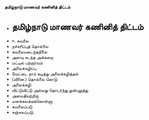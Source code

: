 **தமிழ்நாடு மாணவர் கணினித் திட்டம்**
- # தமிழ்நாடு மாணவர் கணினித் திட்டம்
- n. கவலை
- நச்சரிப்புத் தொல்லை
- கவலையடைந்தநிலை
- அளவு கடந்த அக்கறை
- மட்டில் பற்றார்வம்
- அலைக்கழிப்பு
- வேட்டை நாய் கடித்து அலைக்கழித்தல்
- (வினை.) தொல்லை கொடு
- அலைக்கழி
- விட்டுவிட்டு அல்லது தொடர்ந்து துன்புறுத்து
- அமைதியற்றிரு
- மனக்கலக்கங்கொள்ளு
- கவலைப்படு
- சஞ்சலப்படு.

